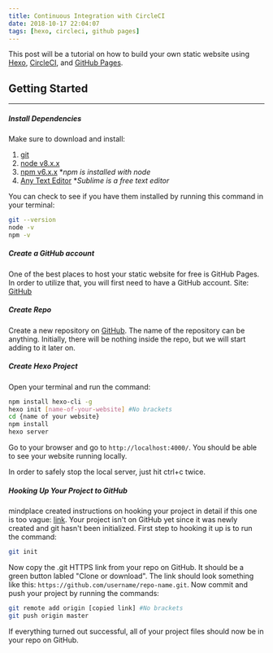 ```yaml
---
title: Continuous Integration with CircleCI
date: 2018-10-17 22:04:07
tags: [hexo, circleci, github pages]
---
```


This post will be a tutorial on how to build your own static website using [Hexo](https://hexo.io/), [CircleCI](https://circleci.com/), and [GitHub Pages](https://pages.github.com/).

## Getting Started
----------------

##### Install Dependencies

Make sure to download and install:
1. [git](https://git-scm.com/)
2. [node v8.x.x](https://nodejs.org/en/)
3. [npm v6.x.x](https://nodejs.org/en/) **npm is installed with node*
4. [Any Text Editor](https://www.sublimetext.com/) **Sublime is a free text editor*

You can check to see if you have them installed by running this command in your terminal:

``` bash
git --version
node -v
npm -v
```

##### Create a GitHub account

One of the best places to host your static website for free is GitHub Pages. In order to utilize that, you will first need to have a GitHub account.
Site: [GitHub](https://github.com/)

##### Create Repo

Create a new repository on [GitHub](https://github.com/new). The name of the repository can be anything. Initially, there will be nothing inside the repo, but we will start adding to it later on.

##### Create Hexo Project

Open your terminal and run the command:

``` bash
npm install hexo-cli -g
hexo init [name-of-your-website] #No brackets
cd {name of your website}
npm install
hexo server
```

Go to your browser and go to `http://localhost:4000/`. You should be able to see your website running locally.

In order to safely stop the local server, just hit ctrl+c twice.

##### Hooking Up Your Project to GitHub

mindplace created instructions on hooking your project in detail if this one is too vague: [link](https://gist.github.com/mindplace/b4b094157d7a3be6afd2c96370d39fad).
Your project isn't on GitHub yet since it was newly created and git hasn't been initialized. First step to hooking it up is to run the command:

``` bash
git init
```

Now copy the .git HTTPS link from your repo on GitHub. It should be a green button labled "Clone or download". The link should look something like this: `https://github.com/username/repo-name.git`. Now commit and push your project by running the commands:

``` bash
git remote add origin [copied link] #No brackets
git push origin master
```

If everything turned out successful, all of your project files should now be in your repo on GitHub.
